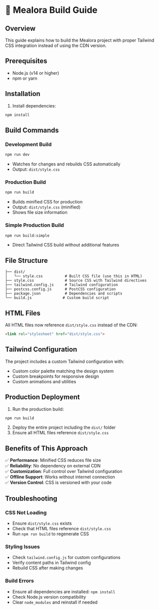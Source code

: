 # 🚀 Mealora Build Guide

## Overview
This guide explains how to build the Mealora project with proper Tailwind CSS integration instead of using the CDN version.

## Prerequisites
- Node.js (v14 or higher)
- npm or yarn

## Installation

1. Install dependencies:
```bash
npm install
```

## Build Commands

### Development Build
```bash
npm run dev
```
- Watches for changes and rebuilds CSS automatically
- Output: `dist/style.css`

### Production Build
```bash
npm run build
```
- Builds minified CSS for production
- Output: `dist/style.css` (minified)
- Shows file size information

### Simple Production Build
```bash
npm run build:simple
```
- Direct Tailwind CSS build without additional features

## File Structure

```
├── dist/
│   └── style.css          # Built CSS file (use this in HTML)
├── style.css              # Source CSS with Tailwind directives
├── tailwind.config.js     # Tailwind configuration
├── postcss.config.js      # PostCSS configuration
├── package.json           # Dependencies and scripts
└── build.js              # Custom build script
```

## HTML Files

All HTML files now reference `dist/style.css` instead of the CDN:

```html
<link rel="stylesheet" href="dist/style.css">
```

## Tailwind Configuration

The project includes a custom Tailwind configuration with:
- Custom color palette matching the design system
- Custom breakpoints for responsive design
- Custom animations and utilities

## Production Deployment

1. Run the production build:
```bash
npm run build
```

2. Deploy the entire project including the `dist/` folder
3. Ensure all HTML files reference `dist/style.css`

## Benefits of This Approach

✅ **Performance**: Minified CSS reduces file size  
✅ **Reliability**: No dependency on external CDN  
✅ **Customization**: Full control over Tailwind configuration  
✅ **Offline Support**: Works without internet connection  
✅ **Version Control**: CSS is versioned with your code  

## Troubleshooting

### CSS Not Loading
- Ensure `dist/style.css` exists
- Check that HTML files reference `dist/style.css`
- Run `npm run build` to regenerate CSS

### Styling Issues
- Check `tailwind.config.js` for custom configurations
- Verify content paths in Tailwind config
- Rebuild CSS after making changes

### Build Errors
- Ensure all dependencies are installed: `npm install`
- Check Node.js version compatibility
- Clear `node_modules` and reinstall if needed
